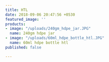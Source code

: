 ```yaml
---
title: HTL
date: 2018-09-06 20:47:56 +0530
featured_image: ''
products:
- image: "/uploads/240gm_hdpe_jar.JPG"
  name: 240gm hdpe jar
- image: "/uploads/60ml_hdpe_bottle_htl.JPG"
  name: 60ml hdpe bottle htl
published: false

---
```

